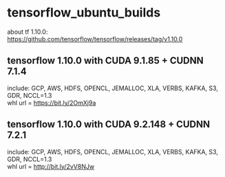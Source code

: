 # tensorflow_ubuntu_builds
about tf 1.10.0: https://github.com/tensorflow/tensorflow/releases/tag/v1.10.0


## tensorflow 1.10.0 with CUDA 9.1.85 + CUDNN 7.1.4
include: GCP, AWS, HDFS, OPENCL, JEMALLOC, XLA, VERBS, KAFKA, S3, GDR, NCCL=1.3<br />
whl url = https://bit.ly/2OmXj9a

## tensorflow 1.10.0 with CUDA 9.2.148 + CUDNN 7.2.1
include: GCP, AWS, HDFS, OPENCL, JEMALLOC, XLA, VERBS, KAFKA, S3, GDR, NCCL=1.3<br />
whl url = http://bit.ly/2vV8NJw
